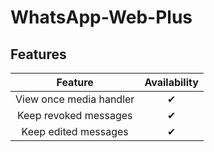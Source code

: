 # WhatsApp-Web-Plus


## Features
|         Feature         | Availability |
|:-----------------------:|:------------:|
| View once media handler |      ✔       |
|  Keep revoked messages  |      ✔       |
|  Keep edited messages   |      ✔       |
